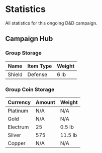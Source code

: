 # Statistics
All statistics for this ongoing D&D campaign.

## Campaign Hub

### Group Storage
| Name   | Item Type | Weight |
| ------ | --------- | ------ |
| Shield | Defense   | 6 lb   |

### Group Coin Storage
| Currency | Amount | Weight  |
| -------- | ------ | ------- |
| Platinum | N/A    | N/A     |
| Gold     | N/A    | N/A     |
| Electrum | 25     | 0.5 lb  |
| Silver   | 575    | 11.5 lb |
| Copper   | N/A    | N/A        |
